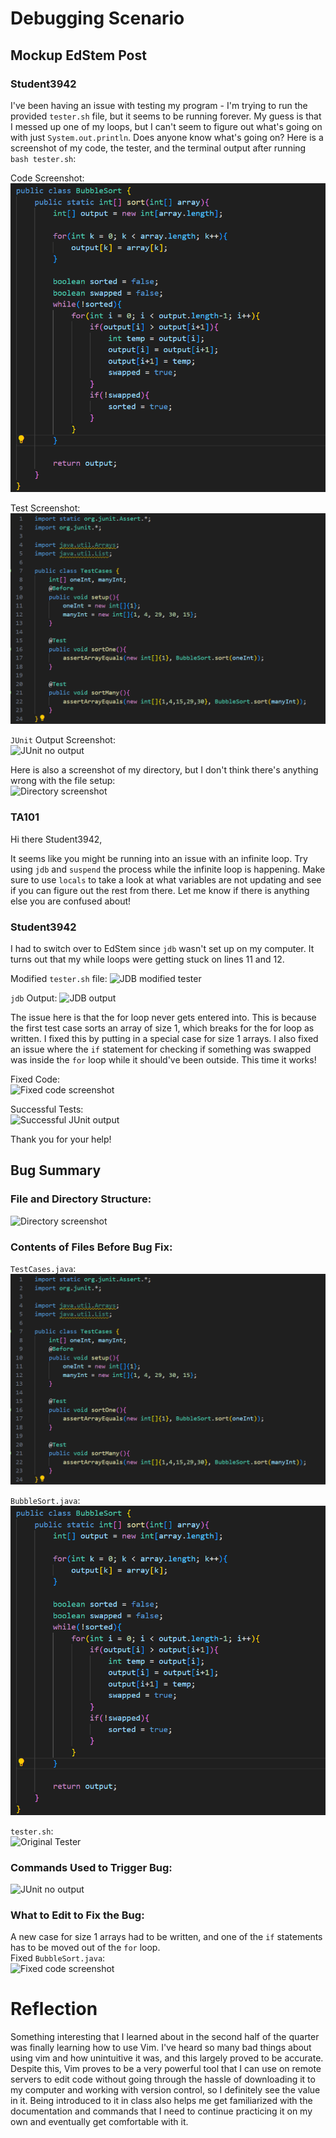 # Debugging Scenario
## Mockup EdStem Post
### Student3942
I've been having an issue with testing my program - I'm trying to run the provided ```tester.sh``` file, but it seems to be running forever. My guess is that I messed up one of my loops, but I can't seem to figure out what's going on with just ```System.out.println```. Does anyone know what's going on? 
Here is a screenshot of my code, the tester, and the terminal output after running ```bash tester.sh```:

Code Screenshot:  
![Code screenshot](week9brokencode.png)

Test Screenshot:  
![Tests](week9tests.png)

```JUnit``` Output Screenshot:  
![JUnit no output](week9junitforever.png)

Here is also a screenshot of my directory, but I don't think there's anything wrong with the file setup:  
![Directory screenshot](week9directory.png)

### TA101
Hi there Student3942,

It seems like you might be running into an issue with an infinite loop. Try using ```jdb``` and ```suspend``` the process while the infinite loop is happening. Make sure to use ```locals``` to take a look
at what variables are not updating and see if you can figure out the rest from there. Let me know if there is anything else you are confused about!

### Student3942
I had to switch over to EdStem since ```jdb``` wasn't set up on my computer. It turns out that my while loops were getting stuck on lines 11 and 12. 

Modified ```tester.sh``` file:
![JDB modified tester](week9modifiedtester.png)

```jdb``` Output:
![JDB output](week9jdboutput.png)

The issue here is that the for loop never gets entered into. This is because the first test case sorts an array of size 1, which breaks for the for loop as written. I fixed this by putting in a special case for size 1 arrays. I also fixed an issue where the ```if``` statement for checking if something was swapped was inside the ```for``` loop while it should've been outside. This time it works!

Fixed Code:  
![Fixed code screenshot](week9fixedcode.png)

Successful Tests:  
![Successful JUnit output](week9junitsuccess.png)

Thank you for your help! 

## Bug Summary
### File and Directory Structure: 
![Directory screenshot](week9directory.png)

### Contents of Files Before Bug Fix: 
```TestCases.java```:  
![Tests](week9tests.png)

```BubbleSort.java```:  
![Code screenshot](week9brokencode.png)

```tester.sh```:  
![Original Tester](week9originaltester.png)

### Commands Used to Trigger Bug:
![JUnit no output](week9junitforever.png)

### What to Edit to Fix the Bug:
A new case for size 1 arrays had to be written, and one of the ```if``` statements has to be moved out of the ```for``` loop.  
Fixed ```BubbleSort.java```:    
![Fixed code screenshot](week9fixedcode.png)

# Reflection 
Something interesting that I learned about in the second half of the quarter was finally learning how to use Vim. I've heard so many bad things about using vim and how unintuitive it was, and
this largely proved to be accurate. Despite this, Vim proves to be a very powerful tool that I can use on remote servers to edit code without going through the hassle of downloading it to my
computer and working with version control, so I definitely see the value in it. Being introduced to it in class also helps me get familiarized with the documentation and commands that I need to
continue practicing it on my own and eventually get comfortable with it. 

